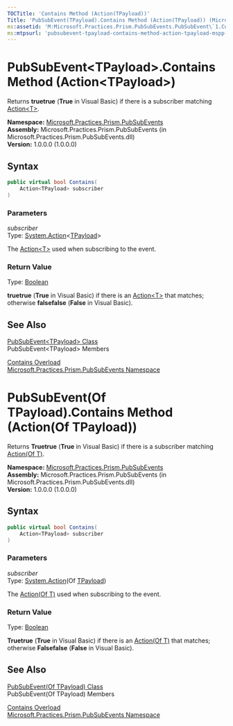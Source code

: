 ```yaml
---
TOCTitle: 'Contains Method (Action(TPayload))'
Title: 'PubSubEvent(TPayload).Contains Method (Action(TPayload)) (Microsoft.Practices.Prism.PubSubEvents)'
ms:assetid: 'M:Microsoft.Practices.Prism.PubSubEvents.PubSubEvent\`1.Contains(System.Action{\`0})'
ms:mtpsurl: 'pubsubevent-tpayload-contains-method-action-tpayload-mspp-pubsubevents.md'
---
```


# PubSubEvent&lt;TPayload&gt;.Contains Method (Action&lt;TPayload&gt;)

Returns **truetrue** (**True** in Visual Basic) if there is a subscriber matching [Action&lt;T&gt;](http://msdn.microsoft.com/en-us/library/018hxwa8).

**Namespace:** [Microsoft.Practices.Prism.PubSubEvents](/patterns-practices/reference/mspp-pubsubevents-namespace)  
**Assembly:** Microsoft.Practices.Prism.PubSubEvents (in Microsoft.Practices.Prism.PubSubEvents.dll)  
**Version:** 1.0.0.0 (1.0.0.0)

## Syntax

```C#
public virtual bool Contains(
	Action<TPayload> subscriber
)
```

### Parameters

*subscriber*  
Type: [System.Action](http://msdn.microsoft.com/en-us/library/018hxwa8)&lt;[TPayload](/patterns-practices/reference/pubsubevent-tpayload-class-mspp-pubsubevents)&gt;

The [Action&lt;T&gt;](http://msdn.microsoft.com/en-us/library/018hxwa8) used when subscribing to the event.

### Return Value

Type: [Boolean](http://msdn.microsoft.com/en-us/library/a28wyd50)

**truetrue** (**True** in Visual Basic) if there is an [Action&lt;T&gt;](http://msdn.microsoft.com/en-us/library/018hxwa8) that matches; otherwise **falsefalse** (**False** in Visual Basic).

## See Also

[PubSubEvent&lt;TPayload&gt; Class](/patterns-practices/reference/pubsubevent-tpayload-class-mspp-pubsubevents)  
PubSubEvent&lt;TPayload&gt; Members

[Contains Overload](/patterns-practices/reference/pubsubevent-tpayload-contains-method-mspp-pubsubevents)  
[Microsoft.Practices.Prism.PubSubEvents Namespace](/patterns-practices/reference/mspp-pubsubevents-namespace)  

# PubSubEvent(Of TPayload).Contains Method (Action(Of TPayload))

Returns **Truetrue** (**True** in Visual Basic) if there is a subscriber matching [Action(Of T)](http://msdn.microsoft.com/en-us/library/018hxwa8).

**Namespace:** [Microsoft.Practices.Prism.PubSubEvents](/patterns-practices/reference/mspp-pubsubevents-namespace)  
**Assembly:** Microsoft.Practices.Prism.PubSubEvents (in Microsoft.Practices.Prism.PubSubEvents.dll)  
**Version:** 1.0.0.0 (1.0.0.0)

## Syntax

```C#
public virtual bool Contains(
	Action<TPayload> subscriber
)
```

### Parameters

*subscriber*  
Type: [System.Action](http://msdn.microsoft.com/en-us/library/018hxwa8)(Of [TPayload](/patterns-practices/reference/pubsubevent-tpayload-class-mspp-pubsubevents))

The [Action(Of T)](http://msdn.microsoft.com/en-us/library/018hxwa8) used when subscribing to the event.

### Return Value

Type: [Boolean](http://msdn.microsoft.com/en-us/library/a28wyd50)

**Truetrue** (**True** in Visual Basic) if there is an [Action(Of T)](http://msdn.microsoft.com/en-us/library/018hxwa8) that matches; otherwise **Falsefalse** (**False** in Visual Basic).

## See Also

[PubSubEvent(Of TPayload) Class](/patterns-practices/reference/pubsubevent-tpayload-class-mspp-pubsubevents)  
PubSubEvent(Of TPayload) Members

[Contains Overload](/patterns-practices/reference/pubsubevent-tpayload-contains-method-mspp-pubsubevents)  
[Microsoft.Practices.Prism.PubSubEvents Namespace](/patterns-practices/reference/mspp-pubsubevents-namespace)  